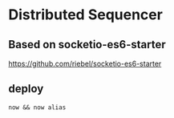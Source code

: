 # Distributed Sequencer

## Based on socketio-es6-starter

https://github.com/riebel/socketio-es6-starter

## deploy 

`now && now alias`